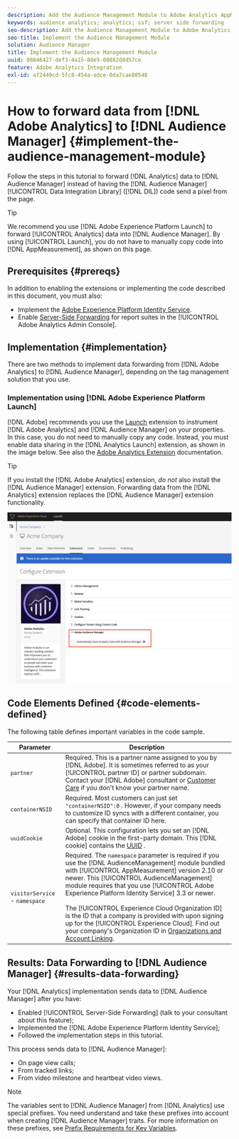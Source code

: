 ```yaml
---
description: Add the Audience Management Module to Adobe Analytics AppMeasurement to forward Analytics data to Audience Manager instead of having the Audience Manager Data Integration Library (DIL) code send a pixel from the page.
keywords: audience analytics; analytics; ssf; server side forwarding
seo-description: Add the Audience Management Module to Adobe Analytics AppMeasurement to forward Analytics data to Audience Manager instead of having the Audience Manager Data Integration Library (DIL) code send a pixel from the page.
seo-title: Implement the Audience Management Module
solution: Audience Manager
title: Implement the Audience Management Module
uuid: 08846427-def3-4a15-88e5-08882d8d57ce
feature: Adobe Analytics Integration
exl-id: af2449cd-5fc8-454a-adce-0da7cae80548
---
```

# How to forward data from [!DNL Adobe Analytics] to [!DNL Audience Manager] {#implement-the-audience-management-module}

Follow the steps in this tutorial to forward [!DNL Analytics] data to [!DNL Audience Manager] instead of having the [!DNL Audience Manager] [!UICONTROL Data Integration Library] ([!DNL DIL]) code send a pixel from the page.

>[!TIP]
>
>We recommend you use [!DNL Adobe Experience Platform Launch] to forward [!UICONTROL Analytics] data into [!DNL Audience Manager]. By using [!UICONTROL Launch], you do not have to manually copy code into [!DNL AppMeasurement], as shown on this page.

## Prerequisites {#prereqs}

In addition to enabling the extensions or implementing the code described in this document, you must also:

* Implement the [Adobe Experience Platform Identity Service](https://experienceleague.adobe.com/docs/id-service/using/home.html).
* Enable [Server-Side Forwarding](https://docs.adobe.com/help/en/analytics/admin/admin-tools/server-side-forwarding/ssf.html) for report suites in the [!UICONTROL Adobe Analytics Admin Console].

## Implementation {#implementation}

There are two methods to implement data forwarding from [!DNL Adobe Analytics] to [!DNL Audience Manager], depending on the tag management solution that you use.

### Implementation using [!DNL Adobe Experience Platform Launch]

[!DNL Adobe] recommends you use the [Launch](https://experienceleague.adobe.com/docs/launch/using/home.html?lang=en) extension to instrument [!DNL Adobe Analytics] and [!DNL Audience Manager] on your properties. In this case, you do not need to manually copy any code. Instead, you must enable data sharing in the [!DNL Analytics Launch] extension, as shown in the image below. See also the [Adobe Analytics Extension](https://experienceleague.adobe.com/docs/launch/using/extensions-ref/adobe-extension/analytics-extension/overview.html#adobe-audience-manager) documentation.

>[!TIP]
>
>If you install the [!DNL Adobe Analytics] extension, *do not* also install the [!DNL Audience Manager] extension. Forwarding data from the [!DNL Analytics] extension replaces the [!DNL Audience Manager] extension functionality.

![How to enable data sharing from the Adobe Analytics extension to Audience Manager](/help/using/integration/assets/analytics-to-aam.png)

## Code Elements Defined {#code-elements-defined}

The following table defines important variables in the code sample.

| Parameter | Description |
|--- |--- |
|`partner`|Required. This is a partner name assigned to you by [!DNL Adobe]. It is sometimes referred to as your [!UICONTROL partner ID] or partner subdomain.  Contact your [!DNL Adobe] consultant or [Customer Care](https://helpx.adobe.com/marketing-cloud/contact-support.html) if you don't know your partner name.|
|`containerNSID`|Required. Most customers can just set  `"containerNSID":0` . However, if your company needs to customize ID syncs with a different container, you can specify that container ID here.|
|`uuidCookie`|Optional. This configuration lets you set an [!DNL Adobe] cookie in the first-party domain. This [!DNL cookie] contains the [UUID](../../reference/ids-in-aam.md) .|
| `visitorService` - `namespace`| Required. The `namespace` parameter is required if you use the [!DNL AudienceManagement] module bundled with [!UICONTROL AppMeasurement] version 2.10 or newer. This [!UICONTROL AudienceManagement] module requires that you use [!UICONTROL Adobe Experience Platform Identity Service] 3.3 or newer. <br><br>The [!UICONTROL Experience Cloud Organization ID] is the ID that a company is provided with upon signing up for the [!UICONTROL Experience Cloud]. Find out your company's Organization ID in [Organizations and Account Linking](https://experienceleague.adobe.com/docs/core-services/interface/manage-users-and-products/organizations.html). |

## Results: Data Forwarding to [!DNL Audience Manager] {#results-data-forwarding}

Your [!DNL Analytics] implementation sends data to [!DNL Audience Manager] after you have:

* Enabled [!UICONTROL Server-Side Forwarding] (talk to your consultant about this feature);
* Implemented the [!DNL Adobe Experience Platform Identity Service];
* Followed the implementation steps in this tutorial.

This process sends data to [!DNL Audience Manager]:

* On page view calls;
* From tracked links;
* From video milestone and heartbeat video views.

>[!NOTE]
>
>The variables sent to [!DNL Audience Manager] from [!DNL Analytics] use special prefixes. You need understand and take these prefixes into account when creating [!DNL Audience Manager] traits. For more information on these prefixes, see [Prefix Requirements for Key Variables](../../features/traits/trait-variable-prefixes.md).
